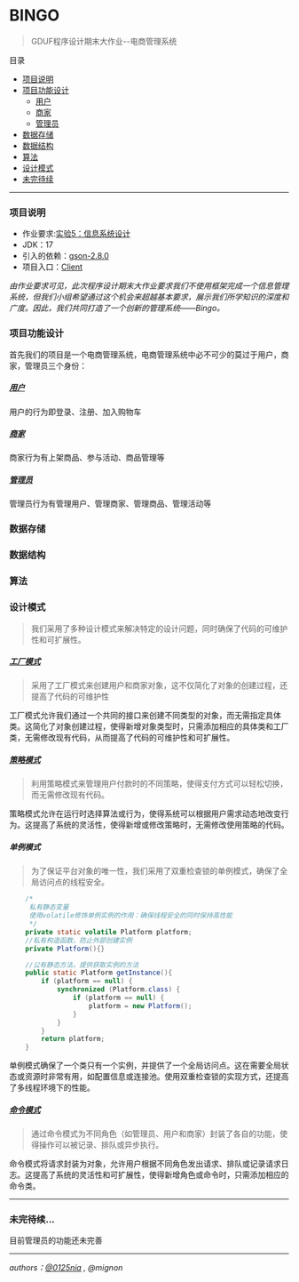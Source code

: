 # BINGO

> GDUF程序设计期末大作业--电商管理系统

目录
- [项目说明](#项目说明)
- [项目功能设计](#项目功能设计)
  - [用户](#用户)
  - [商家](#商家)
  - [管理员](#管理员)
- [数据存储](#数据存储)
- [数据结构](#数据结构)
- [算法](#算法)
- [设计模式](#设计模式)
- [未完待续](#未完待续)




---

### 项目说明

- 作业要求:[实验5：信息系统设计](attachment/实验5：信息系统设计.pdf)
- JDK：17
- 引入的依赖：[gson-2.8.0](lib/gson-2.8.0.jar)
- 项目入口：[Client](src/com/bingo/Client.java)

*由作业要求可见，此次程序设计期末大作业要求我们不使用框架完成一个信息管理系统，但我们小组希望通过这个机会来超越基本要求，展示我们所学知识的深度和广度。因此，我们共同打造了一个创新的管理系统——Bingo。*


### 项目功能设计

首先我们的项目是一个电商管理系统，电商管理系统中必不可少的莫过于用户，商家，管理员三个身份：

##### [用户](src/com/bingo/commons/pojo/identity/User.java)

用户的行为即登录、注册、加入购物车

##### [商家](src/com/bingo/commons/pojo/identity/Merchant.java)

商家行为有上架商品、参与活动、商品管理等

##### [管理员](src/com/bingo/commons/pojo/identity/Admin.java)

管理员行为有管理用户、管理商家、管理商品、管理活动等

### 数据存储

### 数据结构

### 算法

### 设计模式

> 我们采用了多种设计模式来解决特定的设计问题，同时确保了代码的可维护性和可扩展性。

##### [工厂模式](src/com/bingo/business/management/factory)

> 采用了工厂模式来创建用户和商家对象，这不仅简化了对象的创建过程，还提高了代码的可维护性

工厂模式允许我们通过一个共同的接口来创建不同类型的对象，而无需指定具体类。这简化了对象创建过程，使得新增对象类型时，只需添加相应的具体类和工厂类，无需修改现有代码，从而提高了代码的可维护性和可扩展性。

##### [策略模式](src/com/bingo/business/management/strategy)

> 利用策略模式来管理用户付款时的不同策略，使得支付方式可以轻松切换，而无需修改现有代码。


策略模式允许在运行时选择算法或行为，使得系统可以根据用户需求动态地改变行为。这提高了系统的灵活性，使得新增或修改策略时，无需修改使用策略的代码。


##### 单例模式

> 为了保证平台对象的唯一性，我们采用了双重检查锁的单例模式，确保了全局访问点的线程安全。

```java
    /*
     私有静态变量
     使用volatile修饰单例实例的作用：确保线程安全的同时保持高性能
     */
    private static volatile Platform platform;
    //私有构造函数，防止外部创建实例
    private Platform(){}

    //公有静态方法，提供获取实例的方法
    public static Platform getInstance(){
        if (platform == null) {
            synchronized (Platform.class) {
                if (platform == null) {
                    platform = new Platform();
                }
            }
        }
        return platform;
    }
```

单例模式确保了一个类只有一个实例，并提供了一个全局访问点。这在需要全局状态或资源时非常有用，如配置信息或连接池。使用双重检查锁的实现方式，还提高了多线程环境下的性能。

##### [命令模式](src/com/bingo/menu/command)

> 通过命令模式为不同角色（如管理员、用户和商家）封装了各自的功能，使得操作可以被记录、排队或异步执行。

命令模式将请求封装为对象，允许用户根据不同角色发出请求、排队或记录请求日志。这提高了系统的灵活性和可扩展性，使得新增角色或命令时，只需添加相应的命令类。

---
### 未完待续...

目前管理员的功能还未完善

---
*authors：[@0125nia](https://github.com/0125nia) , @mignon*
